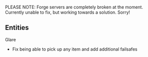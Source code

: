PLEASE NOTE: Forge servers are completely broken at the moment. Currently unable to fix, but working towards a solution. Sorry!

Entities
---
Glare
- Fix being able to pick up any item and add additional failsafes